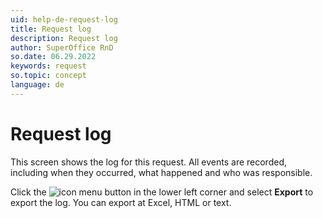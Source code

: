 ```yaml
---
uid: help-de-request-log
title: Request log
description: Request log
author: SuperOffice RnD
so.date: 06.29.2022
keywords: request
so.topic: concept
language: de
---
```


# Request log

This screen shows the log for this request. All events are recorded, including when they occurred, what happened and who was responsible.

Click the ![icon][img1] menu button in the lower left corner and select **Export** to export the log. You can export at Excel, HTML or text.

<!-- Referenced links -->

<!-- Referenced images -->
[img1]: ../../../../media/icons/btn-menu.png

